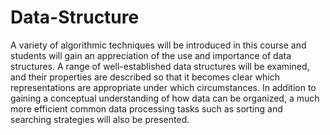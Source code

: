 # Data-Structure
A variety of algorithmic techniques will be introduced in this course and students will gain an appreciation of the use and importance of data structures. A range of well-established data structures will be examined, and their properties are described so that it becomes clear which representations are appropriate under which circumstances. In addition to gaining a conceptual understanding of how data can be organized, a much more efficient common data processing tasks such as sorting and searching strategies will also be presented.
